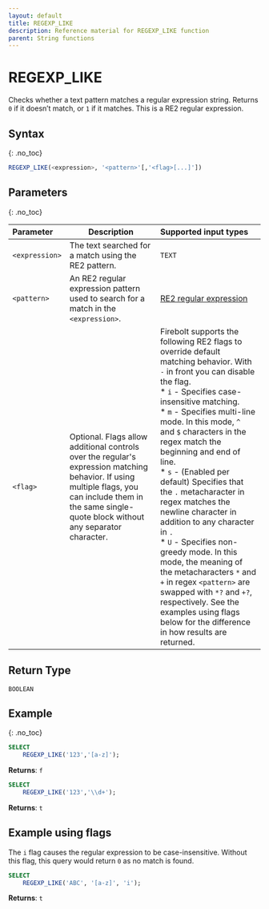 ```yaml
---
layout: default
title: REGEXP_LIKE
description: Reference material for REGEXP_LIKE function
parent: String functions
---
```


# REGEXP_LIKE

Checks whether a text pattern matches a regular expression string. Returns `0` if it doesn’t match, or `1` if it matches. This is a RE2 regular expression.

## Syntax
{: .no_toc}

```sql
REGEXP_LIKE(<expression>, '<pattern>'[,'<flag>[...]'])
```
## Parameters 
{: .no_toc}

| Parameter      | Description    |Supported input types         |
| :------------- | -------------- | :--------------------------- |
| `<expression>` | The text searched for a match using the RE2 pattern.  | `TEXT`  |
| `<pattern>`    | An RE2 regular expression pattern used to search for a match in the `<expression>`.    | [RE2 regular expression](https://github.com/google/re2/wiki/Syntax) |
| `<flag>`  | Optional. Flags allow additional controls over the regular's expression matching behavior. If using multiple flags, you can include them in the same single-quote block without any separator character. | Firebolt supports the following RE2 flags to override default matching behavior. With `-` in front you can disable the flag.<br>* `i` - Specifies case-insensitive matching.<br>* `m` - Specifies multi-line mode. In this mode, `^` and `$` characters in the regex match the beginning and end of line.<br>* `s` - (Enabled per default) Specifies that the `.` metacharacter in regex matches the newline character in addition to any character in `.`<br>* `U` - Specifies non-greedy mode. In this mode, the meaning of the metacharacters `*` and `+` in regex `<pattern>` are swapped with `*?` and `+?`, respectively. See the examples using flags below for the difference in how results are returned. |

## Return Type
`BOOLEAN` 

## Example
{: .no_toc}

```sql
SELECT
    REGEXP_LIKE('123','[a-z]');
```

**Returns**: `f`

```sql
SELECT
    REGEXP_LIKE('123','\\d+');
```

**Returns**: `t`

## Example using flags

The `i` flag causes the regular expression to be case-insensitive. Without this flag, this query would return `0` as no match is found.

```sql
SELECT
	REGEXP_LIKE('ABC', '[a-z]', 'i');
```

**Returns**: `t`
